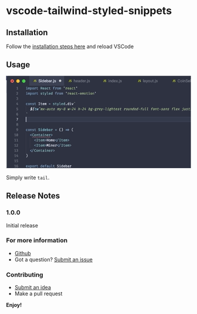 # vscode-tailwind-styled-snippets

## Installation

Follow the [installation steps here](https://marketplace.visualstudio.com/items?itemName=muhajirframe.tailwind-styled-snippets) and reload VSCode

## Usage

![demo](./docs/demo.gif)

Simply write `tail`.

## Release Notes

### 1.0.0

Initial release

### For more information

- [Github](https://github.com/muhajirframe/vscode-tailwind-styled-snippets)
- Got a question? [Submit an issue](https://github.com/muhajirframe/vscode-tailwind-styled-snippets/issues/new)

### Contributing

- [Submit an idea](https://github.com/muhajirframe/vscode-tailwind-styled-snippets/issues/new)
- Make a pull request

**Enjoy!**
